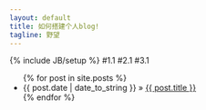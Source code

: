 ```yaml
---
layout: default
title: 如何搭建个人blog!
tagline: 野望
---
```

{% include JB/setup %}
#1.1
#2.1
#3.1
<ul class="posts">
  {% for post in site.posts %}
    <li><span>{{ post.date | date_to_string }}</span> &raquo; <a href="{{ BASE_PATH }}{{ post.url }}">{{ post.title }}</a></li>
  {% endfor %}
</ul>

